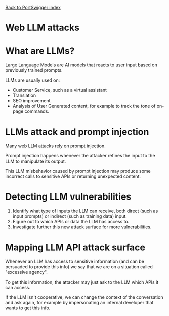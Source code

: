 [Back to PortSwigger index](index)

# Web LLM attacks

# What are LLMs?

Large Language Models are AI models that reacts to user input based on previously trained prompts.

LLMs are usually used on:
- Customer Service, such as a virtual assistant
- Translation
- SEO improvement
- Analysis of User Generated content, for example to track the tone of on-page commands.

# LLMs attack and prompt injection

Many web LLM attacks rely on prompt injection. 

Prompt injection happens whenever the attacker refines the input to the LLM to manipulate its output.

This LLM misbehavior caused by prompt injection may produce some incorrect calls to sensitive APIs or returning unexpected content.

# Detecting LLM vulnerabilities

1. Identify what type of inputs the LLM can receive, both direct (such as input prompts) or indirect (such as training data) input.
2. Figure out to which APIs or data the LLM has access to.
3. Investigate further this new attack surface for more vulnerabilities.

# Mapping LLM API attack surface

Whenever an LLM has access to sensitive information (and can be persuaded to provide this info) we say that we are on a situation called "excessive agency".

To get this information, the attacker may just ask to the LLM which APIs it can access.

If the LLM isn't cooperative, we can change the context of the conversation and ask again, for example by impersonating an internal developer that wants to get this info.

